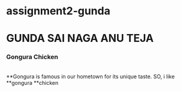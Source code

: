# assignment2-gunda
 # GUNDA SAI NAGA ANU TEJA
 ### Gongura Chicken 
<br>
 **Gongura is famous in our hometown for its unique taste. SO, i like **gongura **chicken



